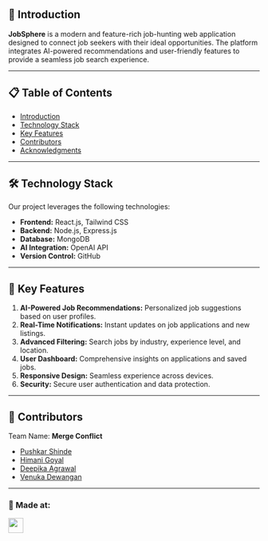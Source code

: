 
## 🚀 Introduction
**JobSphere** is a modern and feature-rich job-hunting web application designed to connect job seekers with their ideal opportunities. The platform integrates AI-powered recommendations and user-friendly features to provide a seamless job search experience.

---

## 📋 Table of Contents
- [Introduction](#-introduction)  
- [Technology Stack](#-technology-stack)  
- [Key Features](#-key-features)  
- [Contributors](#-contributors)  
- [Acknowledgments](#-made-at)

---

## 🛠️ Technology Stack
Our project leverages the following technologies:
- **Frontend:** React.js, Tailwind CSS  
- **Backend:** Node.js, Express.js  
- **Database:** MongoDB  
- **AI Integration:** OpenAI API  
- **Version Control:** GitHub  

---

## 🌟 Key Features
1. **AI-Powered Job Recommendations:** Personalized job suggestions based on user profiles.  
2. **Real-Time Notifications:** Instant updates on job applications and new listings.  
3. **Advanced Filtering:** Search jobs by industry, experience level, and location.  
4. **User Dashboard:** Comprehensive insights on applications and saved jobs.  
5. **Responsive Design:** Seamless experience across devices.  
6. **Security:** Secure user authentication and data protection.

---

## 👥 Contributors
Team Name: **Merge Conflict**

* [Pushkar Shinde](https://github.com/Pushkar-Shinde)  
* [Himani Goyal](https://github.com/himani-goyal)  
* [Deepika Agrawal](https://github.com/deepika-agrawal)  
* [Venuka Dewangan](https://github.com/venuka-dewangan)  

---

### 🎉 Made at:
<a href="https://weekendofcode.computercodingclub.in/"> <img src="https://i.postimg.cc/Z9fC676j/devjam.jpg" height=30px> </a>

